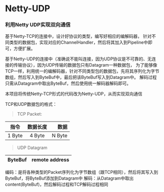 # Netty-UDP

### 利用Netty UDP实现双向通信

基于Netty-TCP的连接中，设计好协议的类型，编写好相应的编解码器，
针对不同类型的数据包，实现对应的ChannelHandler，然后将其加入到Pipeline中即可，方便扩展。

基于Netty-UDP的连接中（准确说不能叫连接，因为UDP协议是不可靠的、无连接的传输协议），因为UDP传输的数据包只有Datagram一种数据包，
为了能够像TCP一样，利用统一的编解码器，针对不同类型包的数据包，先将其序列化为字节数组，然后写入到ByteBuf中，最后把该ByteBuf写入到Datagram中。
解码过程只需从Datagram中取出ByteBuf，然后使用统一解码器解码即可。

本项目将传统Netty-TCP形式的代码改为Netty-UDP，从而实现双向通信

TCP和UDP数据包的格式：
> TCP Packet:

|指令|数据长度|数据|
|:----:|:----:|----:|
|1 Byte|4 Byte|N Byte|

> UDP Datagram

|ByteBuf|remote address|
|:----:|:----:|

编码：是将各种类型的Packet序列化为字节数组（跟TCP相同），然后将其写入到ByteBuf，将ByteBuf添加到Datagram中
解码：从Datagram中取出content(ByteBuf)，然后解码过程和TCP解码过程相同



